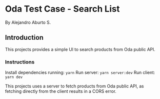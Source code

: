 # Oda Test Case - Search List

By Alejandro Aburto S.

## Introduction

This projects provides a simple UI to search products from Oda public API.

### Instructions

Install dependencies running: `yarn`
Run server: `yarn server:dev`
Run client: `yarn dev`

This projects uses a server to fetch products from Oda public API, as fetching directly from the client results in a CORS error.
